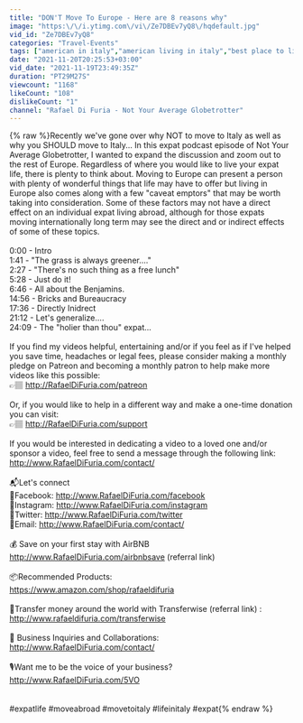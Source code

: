 ```yaml
---
title: "DON'T Move To Europe - Here are 8 reasons why"
image: "https:\/\/i.ytimg.com\/vi\/Ze7DBEv7yQ8\/hqdefault.jpg"
vid_id: "Ze7DBEv7yQ8"
categories: "Travel-Events"
tags: ["american in italy","american living in italy","best place to live in italy"]
date: "2021-11-20T20:25:53+03:00"
vid_date: "2021-11-19T23:49:35Z"
duration: "PT29M27S"
viewcount: "1168"
likeCount: "108"
dislikeCount: "1"
channel: "Rafael Di Furia - Not Your Average Globetrotter"
---
```

{% raw %}Recently we've gone over why NOT to move to Italy as well as why you SHOULD move to Italy... In this expat podcast episode of Not Your Average Globetrotter, I wanted to expand the discussion and zoom out to the rest of Europe. Regardless of where you would like to live your expat life, there is plenty to think about. Moving to Europe can present a person with plenty of wonderful things that life may have to offer but living in Europe also comes along with a few &quot;caveat emptors&quot; that may be worth taking into consideration. Some of these factors may not have a direct effect on an individual expat living abroad,  although for those expats moving internationally long term may see the direct and or indirect effects of some of these topics.<br /><br />0:00 - Intro<br />1:41 - &quot;The grass is always greener....&quot;<br />2:27 - &quot;There's no such thing as a free lunch&quot;<br />5:28 - Just do it!<br />6:46 - All about the Benjamins.<br />14:56 - Bricks and Bureaucracy<br />17:36 - Directly Inidrect<br />21:12 - Let's generalize....<br />24:09 - The &quot;holier than thou&quot; expat...<br /><br />If you find my videos helpful, entertaining and/or if you feel as if I've helped you save time, headaches or legal fees, please consider making a monthly pledge on Patreon and becoming a monthly patron to help make more videos like this possible:   <br />👉🏽 <a rel="nofollow" target="blank" href="http://RafaelDiFuria.com/patreon">http://RafaelDiFuria.com/patreon</a><br /><br />Or,  if you would like to help in a different way and make a one-time donation you can visit:<br />👉🏽 <a rel="nofollow" target="blank" href="http://RafaelDiFuria.com/support">http://RafaelDiFuria.com/support</a><br /><br />If you would be interested in  dedicating a video to a loved one and/or sponsor a video, feel free to send a message through the following link:<br /> <a rel="nofollow" target="blank" href="http://www.RafaelDiFuria.com/contact/">http://www.RafaelDiFuria.com/contact/</a><br /><br />📬Let's connect <br />🔵Facebook: <a rel="nofollow" target="blank" href="http://www.RafaelDiFuria.com/facebook">http://www.RafaelDiFuria.com/facebook</a><br />🔵Instagram: <a rel="nofollow" target="blank" href="http://www.RafaelDiFuria.com/instagram">http://www.RafaelDiFuria.com/instagram</a><br />🔵Twitter: <a rel="nofollow" target="blank" href="http://www.RafaelDiFuria.com/twitter">http://www.RafaelDiFuria.com/twitter</a><br />🔵Email: <a rel="nofollow" target="blank" href="http://www.RafaelDiFuria.com/contact/">http://www.RafaelDiFuria.com/contact/</a><br /><br />💰 Save on your first stay with AirBNB<br /><a rel="nofollow" target="blank" href="http://www.RafaelDiFuria.com/airbnbsave">http://www.RafaelDiFuria.com/airbnbsave</a> (referral link)<br /><br />📦Recommended Products:<br /><a rel="nofollow" target="blank" href="https://www.amazon.com/shop/rafaeldifuria">https://www.amazon.com/shop/rafaeldifuria</a><br /><br />💸Transfer money around the world with Transferwise (referral link) :<br /><a rel="nofollow" target="blank" href="http://www.rafaeldifuria.com/transferwise">http://www.rafaeldifuria.com/transferwise</a><br /><br />📩 Business Inquiries and Collaborations:<br /> <a rel="nofollow" target="blank" href="http://www.RafaelDiFuria.com/contact/">http://www.RafaelDiFuria.com/contact/</a><br /><br />🎙Want me to be the voice of your business?<br /><a rel="nofollow" target="blank" href="http://www.RafaelDiFuria.com/5VO">http://www.RafaelDiFuria.com/5VO</a><br /><br /><br />#expatlife #moveabroad #movetoitaly #lifeinitaly #expat{% endraw %}
